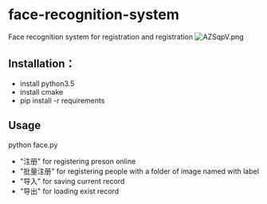 # face-recognition-system
Face recognition system for registration and registration
![AZSqpV.png](https://s2.ax1x.com/2019/03/16/AZSqpV.png)

## Installation：
* install python3.5
* install cmake
* pip install -r requirements

## Usage
python face.py
* "注册" for registering preson online
* "批量注册" for registering people with a folder of image named with label
* "导入" for saving current record
* "导出" for loading exist record




